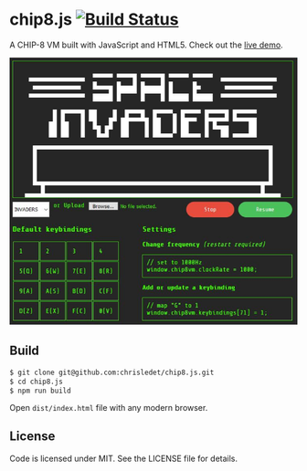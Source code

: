# chip8.js [![Build Status](https://travis-ci.org/chrisledet/chip8.js.svg)](https://travis-ci.org/chrisledet/chip8.js)

A CHIP-8 VM built with JavaScript and HTML5. Check out the [live demo](https://chrisledet.com/projects/chip8.js).

![screenshot](https://raw.githubusercontent.com/chrisledet/chip8.js/master/chip8.JPG)

## Build

```shell
$ git clone git@github.com:chrisledet/chip8.js.git
$ cd chip8.js
$ npm run build
```

Open `dist/index.html` file with any modern browser.

## License

Code is licensed under MIT. See the LICENSE file for details.
